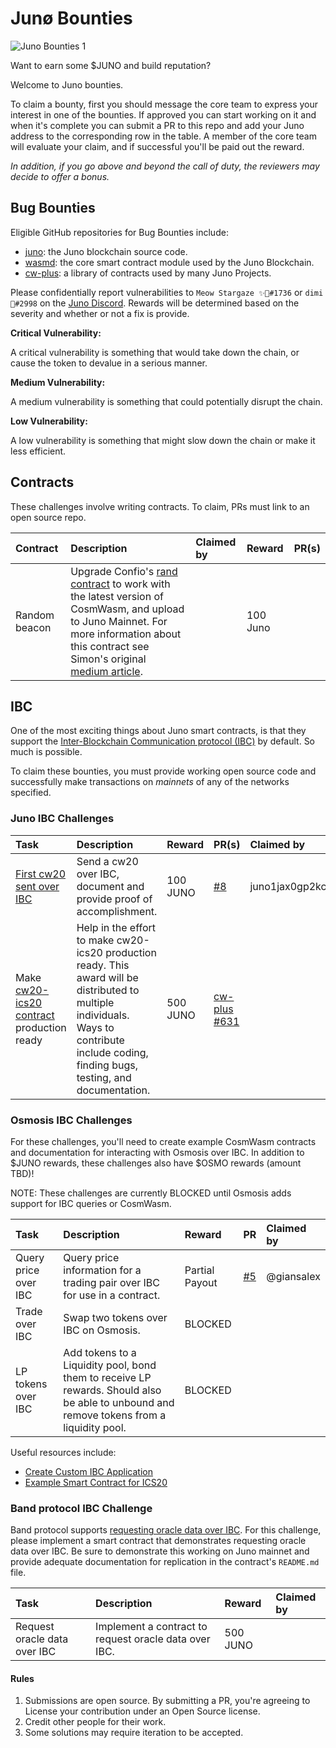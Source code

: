 # Junø Bounties

![Juno Bounties 1](https://user-images.githubusercontent.com/79812965/142215575-14f73bb6-cb9c-492c-92e5-47dde2d31133.png)

Want to earn some $JUNO and build reputation?

Welcome to Juno bounties.

To claim a bounty, first you should message the core team to express your interest in one of the bounties. If approved you can start working on it and when it's complete you can submit a PR to this repo and add your Juno address to the corresponding row in the table. A member of the core team will evaluate your claim, and if successful you'll be paid out the reward.

_In addition, if you go above and beyond the call of duty, the reviewers may decide to offer a bonus._

## Bug Bounties

Eligible GitHub repositories for Bug Bounties include:

- [juno](https://github.com/CosmosContracts/juno): the Juno blockchain source code.
- [wasmd](https://github.com/cosmwasm/wasmd): the core smart contract module used by the Juno Blockchain.
- [cw-plus](https://github.com/cosmwasm/cw-plus): a library of contracts used by many Juno Projects.

Please confidentially report vulnerabilities to `Meow Stargaze ✨🔭#1736` or `dimi 🦙#2998` on the [Juno Discord](https://discord.gg/QcWPfK4gJ2). Rewards will be determined based on the severity and whether or not a fix is provide.

**Critical Vulnerability:**

A critical vulnerability is something that would take down the chain, or cause the token to devalue in a serious manner.

**Medium Vulnerability:**

A medium vulnerability is something that could potentially disrupt the chain.

**Low Vulnerability:**

A low vulnerability is something that might slow down the chain or make it less efficient.

## Contracts

These challenges involve writing contracts. To claim, PRs must link to an open source repo.

| Contract      | Description                                                                                                                                                                                                                                                                                                        | Claimed by | Reward   | PR(s) |
| :------------ | :----------------------------------------------------------------------------------------------------------------------------------------------------------------------------------------------------------------------------------------------------------------------------------------------------------------- | :--------- | :------- | :---- |
| Random beacon | Upgrade Confio's [rand contract](https://github.com/confio/rand) to work with the latest version of CosmWasm, and upload to Juno Mainnet. For more information about this contract see Simon's original [medium article](https://medium.com/@simonwarta/when-your-blockchain-needs-to-roll-the-dice-ed9da121f590). |            | 100 Juno |       |

## IBC

One of the most exciting things about Juno smart contracts, is that they support the [Inter-Blockchain Communication protocol (IBC)](https://ibcprotocol.org/) by default. So much is possible.

To claim these bounties, you must provide working open source code and successfully make transactions on _mainnets_ of any of the networks specified.

### Juno IBC Challenges

| Task                                                                                                            | Description                                                                                                                                                                                  | Reward   | PR(s)                                                        | Claimed by                                  |
| :-------------------------------------------------------------------------------------------------------------- | :------------------------------------------------------------------------------------------------------------------------------------------------------------------------------------------- | :------- | ------------------------------------------------------------ | :------------------------------------------ |
| [First cw20 sent over IBC](https://github.com/CosmosContracts/bounties/pull/8)                                  | Send a cw20 over IBC, document and provide proof of accomplishment.                                                                                                                          | 100 JUNO | [#8](https://github.com/CosmosContracts/bounties/pull/8)     | juno1jax0gp2kczt3mmp68xt967z92yjnmrdm6ujrew |
| Make [cw20-ics20 contract](https://github.com/CosmWasm/cw-plus/tree/main/contracts/cw20-ics20) production ready | Help in the effort to make cw20-ics20 production ready. This award will be distributed to multiple individuals. Ways to contribute include coding, finding bugs, testing, and documentation. | 500 JUNO | [cw-plus #631](https://github.com/CosmWasm/cw-plus/pull/631) |                                             |

### Osmosis IBC Challenges

For these challenges, you'll need to create example CosmWasm contracts and documentation for interacting with Osmosis over IBC. In addition to $JUNO rewards, these challenges also have $OSMO rewards (amount TBD)!

NOTE: These challenges are currently BLOCKED until Osmosis adds support for IBC queries or CosmWasm.

| Task                 | Description                                                                                                                              | Reward         | PR                                                       | Claimed by |
| :------------------- | :--------------------------------------------------------------------------------------------------------------------------------------- | :------------- | -------------------------------------------------------- | :--------- |
| Query price over IBC | Query price information for a trading pair over IBC for use in a contract.                                                               | Partial Payout | [#5](https://github.com/CosmosContracts/bounties/pull/5) | @giansalex |
| Trade over IBC       | Swap two tokens over IBC on Osmosis.                                                                                                     | BLOCKED        |                                                          |            |
| LP tokens over IBC   | Add tokens to a Liquidity pool, bond them to receive LP rewards. Should also be able to unbound and remove tokens from a liquidity pool. | BLOCKED        |                                                          |            |

Useful resources include:

- [Create Custom IBC Application](https://docs.cosmos.network/master/ibc/custom.html)
- [Example Smart Contract for ICS20](https://github.com/CosmWasm/cw-plus/tree/main/contracts/cw20-ics20)

### Band protocol IBC Challenge

Band protocol supports [requesting oracle data over IBC](https://docs.bandchain.org/whitepaper/cosmos-ibc.html). For this challenge, please implement a smart contract that demonstrates requesting oracle data over IBC. Be sure to demonstrate this working on Juno mainnet and provide adequate documentation for replication in the contract's `README.md` file.

| Task                         | Description                                           | Reward   | Claimed by |
| :--------------------------- | :---------------------------------------------------- | :------- | :--------- |
| Request oracle data over IBC | Implement a contract to request oracle data over IBC. | 500 JUNO |            |

#### Rules

1. Submissions are open source. By submitting a PR, you're agreeing to License your contribution under an Open Source license.
2. Credit other people for their work.
3. Some solutions may require iteration to be accepted.
